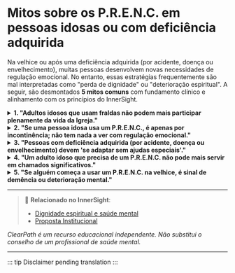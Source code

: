 ﻿# Mitos sobre os P.R.E.N.C. em pessoas idosas ou com deficiência adquirida

Na velhice ou após uma deficiência adquirida (por acidente, doença ou envelhecimento), muitas pessoas desenvolvem novas necessidades de regulação emocional. No entanto, essas estratégias frequentemente são mal interpretadas como "perda de dignidade" ou "deterioração espiritual". A seguir, são desmontados **5 mitos comuns** com fundamento clínico e alinhamento com os princípios do InnerSight.

<details>
<summary><strong>1. "Adultos idosos que usam fraldas não podem mais participar plenamente da vida da Igreja."</strong></summary>
<p><strong>Realidade:</strong> O uso de fraldas em adultos idosos nem sempre está relacionado à incontinência, mas pode ser um P.R.E.N.C. para contenção tátil, segurança somática ou regulação após trauma não resolvido. Como ensina <em>InnerSight – Dignidade espiritual e saúde mental</em>, a participação plena não depende da funcionalidade física ou neurológica, mas do desejo de seguir a Cristo.<br><strong>Risco:</strong> Assume-se que a necessidade regulatória implica incapacidade espiritual, excluindo injustamente membros fiéis de chamados, sacramentais ou comunhão.</p>
</details>

<details>
<summary><strong>2. "Se uma pessoa idosa usa um P.R.E.N.C., é apenas por incontinência; não tem nada a ver com regulação emocional."</strong></summary>
<p><strong>Realidade:</strong> Embora a incontinência possa estar presente, muitos adultos idosos com histórias de trauma, luto ou isolamento usam fraldas ou roupas regulatórias por necessidade emocional, não fisiológica. O corpo pode buscar contenção simbólica em estágios de vulnerabilidade extrema.<br><strong>Risco:</strong> Reduz-se uma necessidade complexa a uma condição médica, ignorando o sofrimento emocional não verbal e privando a pessoa de apoio integral.</p>
</details>

<details>
<summary><strong>3. "Pessoas com deficiência adquirida (por acidente, doença ou envelhecimento) devem 'se adaptar sem ajudas especiais'."</strong></summary>
<p><strong>Realidade:</strong> A adaptação não significa negar as novas necessidades do corpo, mas honrá-las com dignidade. Como afirma <em>InnerSight – Proposta Institucional</em>, as estratégias regulatórias permitem que pessoas com deficiência adquirida mantenham sua agência, fé e conexão comunitária.<br><strong>Risco:</strong> Exige-se uma "resiliência heroica" que esgota emocionalmente e pode levar ao isolamento espiritual.</p>
</details>

<details>
<summary><strong>4. "Um adulto idoso que precisa de um P.R.E.N.C. não pode mais servir em chamados significativos."</strong></summary>
<p><strong>Realidade:</strong> O serviço não se mede pela ausência de necessidades, mas pela fidelidade, sabedoria e amor. Muitos adultos idosos com P.R.E.N.C. servem como professores, conselheiros, historiadores ou em chamados de misericórdia com maior empatia precisamente por sua experiência de vulnerabilidade (<em>InnerSight – Propósito</em>).<br><strong>Risco:</strong> Perde-se a riqueza do ministério intergeracional e nega-se aos idosos a oportunidade de continuar contribuindo para o Reino.</p>
</details>

<details>
<summary><strong>5. "Se alguém começa a usar um P.R.E.N.C. na velhice, é sinal de demência ou deterioração mental."</strong></summary>
<p><strong>Realidade:</strong> O uso de um P.R.E.N.C. na velhice pode ser uma resposta consciente ao luto, solidão, trauma reativado ou hipersensibilidade sensorial, não um sintoma de deterioração cognitiva. Como explica <em>InnerSight – Fundamentos Psicológicos</em>, o sistema nervoso nunca deixa de buscar segurança, mesmo em idades avançadas.<br><strong>Risco:</strong> Patologiza-se uma estratégia de autorregulação legítima, levando a intervenções desnecessárias ou infantilização de adultos idosos capazes e fiéis.</p>
</details>

---

> 🔗 **Relacionado no InnerSight**:  
> - [Dignidade espiritual e saúde mental](https://inner-clarity.github.io/InnerSight/pt#dignidade-espiritual-e-saúde-mental)  
> - [Proposta Institucional](https://inner-clarity.github.io/InnerSight/pt#proposta-institucional)

*ClearPath é um recurso educacional independente. Não substitui o conselho de um profissional de saúde mental.*

---

::: tip
Disclaimer pending translation
:::
